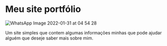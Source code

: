 # Meu site portfólio 

![WhatsApp Image 2022-01-31 at 04 54 28](https://user-images.githubusercontent.com/49444405/151757208-62a7570a-c157-4bc2-bcc8-ba55c0a2c7a3.jpeg)

Um site simples que contem algumas informações minhas que pode ajudar alguém que deseje saber mais sobre mim.
